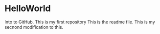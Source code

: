 # HelloWorld
Into to GitHub. This is my first repository
This is the readme file.
This is my secnond modification to this.
